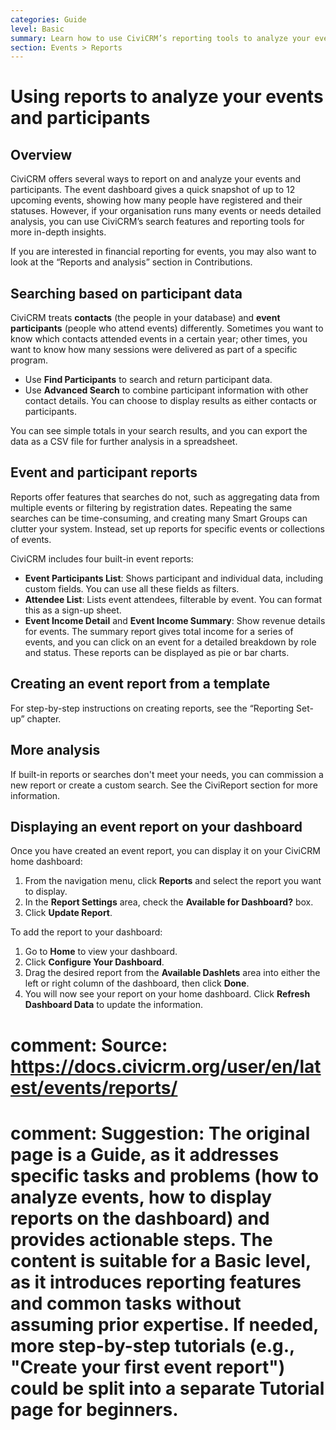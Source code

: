 ```yaml
---
categories: Guide
level: Basic
summary: Learn how to use CiviCRM’s reporting tools to analyze your events and participants, and display event reports on your dashboard.
section: Events > Reports
---
```


# Using reports to analyze your events and participants

## Overview

CiviCRM offers several ways to report on and analyze your events and participants. The event dashboard gives a quick snapshot of up to 12 upcoming events, showing how many people have registered and their statuses. However, if your organisation runs many events or needs detailed analysis, you can use CiviCRM’s search features and reporting tools for more in-depth insights.

If you are interested in financial reporting for events, you may also want to look at the “Reports and analysis” section in Contributions.

## Searching based on participant data

CiviCRM treats **contacts** (the people in your database) and **event participants** (people who attend events) differently. Sometimes you want to know which contacts attended events in a certain year; other times, you want to know how many sessions were delivered as part of a specific program.

- Use **Find Participants** to search and return participant data.
- Use **Advanced Search** to combine participant information with other contact details. You can choose to display results as either contacts or participants.

You can see simple totals in your search results, and you can export the data as a CSV file for further analysis in a spreadsheet.

## Event and participant reports

Reports offer features that searches do not, such as aggregating data from multiple events or filtering by registration dates. Repeating the same searches can be time-consuming, and creating many Smart Groups can clutter your system. Instead, set up reports for specific events or collections of events.

CiviCRM includes four built-in event reports:

- **Event Participants List**: Shows participant and individual data, including custom fields. You can use all these fields as filters.
- **Attendee List**: Lists event attendees, filterable by event. You can format this as a sign-up sheet.
- **Event Income Detail** and **Event Income Summary**: Show revenue details for events. The summary report gives total income for a series of events, and you can click on an event for a detailed breakdown by role and status. These reports can be displayed as pie or bar charts.

## Creating an event report from a template

For step-by-step instructions on creating reports, see the “Reporting Set-up” chapter.

## More analysis

If built-in reports or searches don't meet your needs, you can commission a new report or create a custom search. See the CiviReport section for more information.

## Displaying an event report on your dashboard

Once you have created an event report, you can display it on your CiviCRM home dashboard:

1. From the navigation menu, click **Reports** and select the report you want to display.
2. In the **Report Settings** area, check the **Available for Dashboard?** box.
3. Click **Update Report**.

To add the report to your dashboard:

1. Go to **Home** to view your dashboard.
2. Click **Configure Your Dashboard**.
3. Drag the desired report from the **Available Dashlets** area into either the left or right column of the dashboard, then click **Done**.
4. You will now see your report on your home dashboard. Click **Refresh Dashboard Data** to update the information.

# comment: Source: https://docs.civicrm.org/user/en/latest/events/reports/
# comment: Suggestion: The original page is a Guide, as it addresses specific tasks and problems (how to analyze events, how to display reports on the dashboard) and provides actionable steps. The content is suitable for a Basic level, as it introduces reporting features and common tasks without assuming prior expertise. If needed, more step-by-step tutorials (e.g., "Create your first event report") could be split into a separate Tutorial page for beginners.